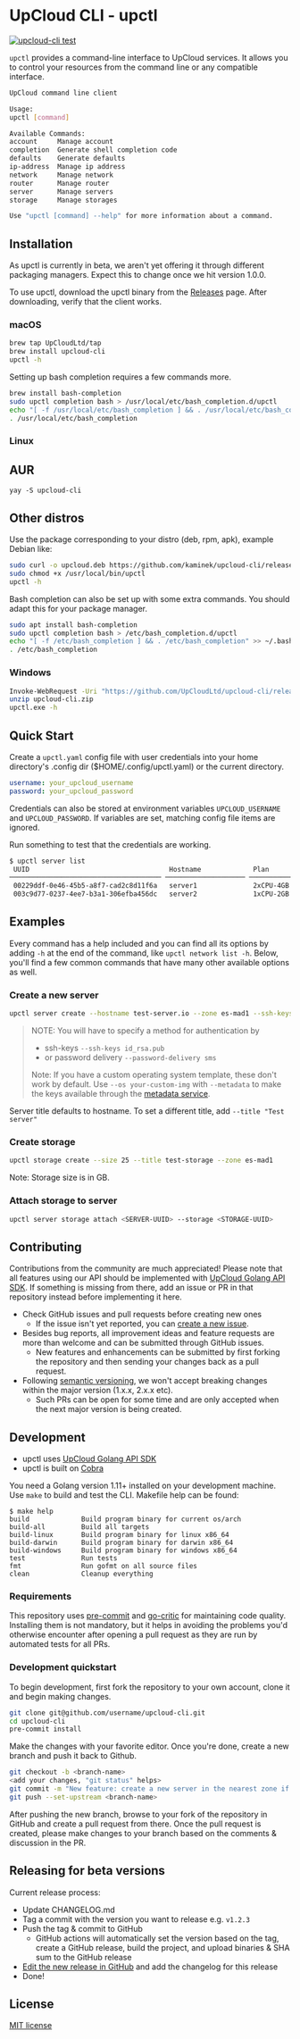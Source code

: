 # UpCloud CLI - upctl

[![upcloud-cli test](https://github.com/UpCloudLtd/upctl/actions/workflows/test.yml/badge.svg)](https://github.com/UpCloudLtd/upctl/actions/workflows/test.yml)

`upctl` provides a command-line interface to UpCloud services. It allows you
to control your resources from the command line or any compatible interface.

```bash
UpCloud command line client

Usage:
upctl [command]

Available Commands:
account     Manage account
completion  Generate shell completion code
defaults    Generate defaults
ip-address  Manage ip address
network     Manage network
router      Manage router
server      Manage servers
storage     Manage storages

Use "upctl [command] --help" for more information about a command.
```

## Installation

As upctl is currently in beta, we aren't yet offering it through different packaging managers. Expect this
to change once we hit version 1.0.0.

To use upctl, download the upctl binary from the
[Releases](https://github.com/UpCloudLtd/upcloud-cli/releases) page. After downloading, verify that the client works.

### macOS

```bash
brew tap UpCloudLtd/tap
brew install upcloud-cli
upctl -h
```

Setting up bash completion requires a few commands more.

```bash
brew install bash-completion
sudo upctl completion bash > /usr/local/etc/bash_completion.d/upctl
echo "[ -f /usr/local/etc/bash_completion ] && . /usr/local/etc/bash_completion" >> ~/.bash_profile
. /usr/local/etc/bash_completion
```

###  Linux

## AUR
```
yay -S upcloud-cli
```

## Other distros

Use the package corresponding to your distro (deb, rpm, apk), example Debian like:

```bash
sudo curl -o upcloud.deb https://github.com/kaminek/upcloud-cli/releases/download/v<VERSION>/upcloud-cli-<VERSION>_amd64.deb
sudo chmod +x /usr/local/bin/upctl
upctl -h
```

Bash completion can also be set up with some extra commands. You should adapt this for your package manager.
```bash
sudo apt install bash-completion
sudo upctl completion bash > /etc/bash_completion.d/upctl
echo "[ -f /etc/bash_completion ] && . /etc/bash_completion" >> ~/.bash_profile
. /etc/bash_completion
```

### Windows
```bash
Invoke-WebRequest -Uri "https://github.com/UpCloudLtd/upcloud-cli/releases/download/v<VERSION>/upcloud-cli-<VERSION>_windows_x86_64.zip" -OutFile "upcloud-cli.zip"
unzip upcloud-cli.zip
upctl.exe -h
```

## Quick Start

Create a `upctl.yaml` config file with user credentials into your home
directory's .config dir ($HOME/.config/upctl.yaml) or the current directory.

```yaml
username: your_upcloud_username
password: your_upcloud_password
```

Credentials can also be stored at environment variables `UPCLOUD_USERNAME` and `UPCLOUD_PASSWORD`. If variables
are set, matching config file items are ignored.

Run something to test that the credentials are working.

```bash
$ upctl server list
 UUID                                   Hostname             Plan        Zone      State   
────────────────────────────────────── ──────────────────── ─────────── ───────── ─────────
 00229ddf-0e46-45b5-a8f7-cad2c8d11f6a   server1              2xCPU-4GB   de-fra1   stopped 
 003c9d77-0237-4ee7-b3a1-306efba456dc   server2              1xCPU-2GB   sg-sin1   started
```

## Examples

Every command has a help included and you can find all its options by adding `-h` at the end of the command,
like `upctl network list -h`. Below, you'll find a few common commands that have many other available options as well.

### Create a new server

```bash
upctl server create --hostname test-server.io --zone es-mad1 --ssh-keys ~/.ssh/id_rsa.pub
```

> NOTE: You will have to specify a method for authentication by
>
> * ssh-keys `--ssh-keys id_rsa.pub`
> * or password delivery `--password-delivery sms`
>
> Note: If you have a custom operating system template, these don't work by default. Use `--os your-custom-img` with `--metadata` to make the keys available through the [metadata service](https://developers.upcloud.com/1.3/8-servers/#metadata-service).

Server title defaults to hostname. To set a different title, add `--title "Test server"`

### Create storage

```bash
upctl storage create --size 25 --title test-storage --zone es-mad1
```

Note: Storage size is in GB.

### Attach storage to server

```bash
upctl server storage attach <SERVER-UUID> --storage <STORAGE-UUID>
```

## Contributing

Contributions from the community are much appreciated! Please note that all features using our
API should be implemented with [UpCloud Golang API SDK](https://github.com/UpCloudLtd/upcloud-go-api).
If something is missing from there, add an issue or PR in that repository instead before implementing it here.

* Check GitHub issues and pull requests before creating new ones
  * If the issue isn't yet reported, you can [create a new issue](https://github.com/UpCloudLtd/upcloud-cli/issues/new).
* Besides bug reports, all improvement ideas and feature requests are more than welcome and can be submitted through GitHub issues.
  * New features and enhancements can be submitted by first forking the repository and then sending your changes back as a pull request.
* Following [semantic versioning](https://semver.org/), we won't accept breaking changes within the major version (1.x.x, 2.x.x etc).
  * Such PRs can be open for some time and are only accepted when the next major version is being created.

## Development

* upctl uses [UpCloud Golang API SDK](https://github.com/UpCloudLtd/upcloud-go-api)
* upctl is built on [Cobra](https://cobra.dev)

You need a Golang version 1.11+ installed on your development machine.
Use `make` to build and test the CLI. Makefile help can be found:

```
$ make help
build             Build program binary for current os/arch
build-all         Build all targets
build-linux       Build program binary for linux x86_64
build-darwin      Build program binary for darwin x86_64
build-windows     Build program binary for windows x86_64
test              Run tests
fmt               Run gofmt on all source files
clean             Cleanup everything
```

### Requirements

This repository uses [pre-commit](https://pre-commit.com/#install) and [go-critic](https://github.com/go-critic/go-critic) 
for maintaining code quality. Installing them is not mandatory, but it helps in avoiding the problems you'd 
otherwise encounter after opening a pull request as they are run by automated tests for all PRs.

### Development quickstart

To begin development, first fork the repository to your own account, clone it and begin making changes.
```bash
git clone git@github.com/username/upcloud-cli.git
cd upcloud-cli
pre-commit install
```

Make the changes with your favorite editor. Once you're done, create a new branch and push it back to Github.
```bash
git checkout -b <branch-name>
<add your changes, "git status" helps>
git commit -m "New feature: create a new server in the nearest zone if not specified"
git push --set-upstream <branch-name>
```

After pushing the new branch, browse to your fork of the repository in GitHub and create a pull request from there.
Once the pull request is created, please make changes to your branch based on the comments & discussion in the PR.

## Releasing for beta versions

Current release process:

* Update CHANGELOG.md
* Tag a commit with the version you want to release e.g. `v1.2.3`
* Push the tag & commit to GitHub
  * GitHub actions will automatically set the version based on the tag, create a GitHub release, build the project, and upload binaries & SHA sum to the GitHub release
* [Edit the new release in GitHub](https://github.com/UpCloudLtd/upcloud-cli/releases) and add the changelog for this release
* Done!

## License

[MIT license](LICENSE)
